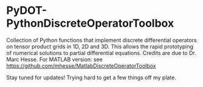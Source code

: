 # PyDOT-PythonDiscreteOperatorToolbox
Collection of Python functions that implement discrete differential operators on tensor product grids in 1D, 2D and 3D. This allows the rapid prototyping of numerical solutions to partial differential equations. Credits are due to Dr. Marc Hesse. For MATLAB version: see https://github.com/mhesse/MatlabDiscreteOperatorToolbox

Stay tuned for updates! Trying hard to get a few things off my plate.
